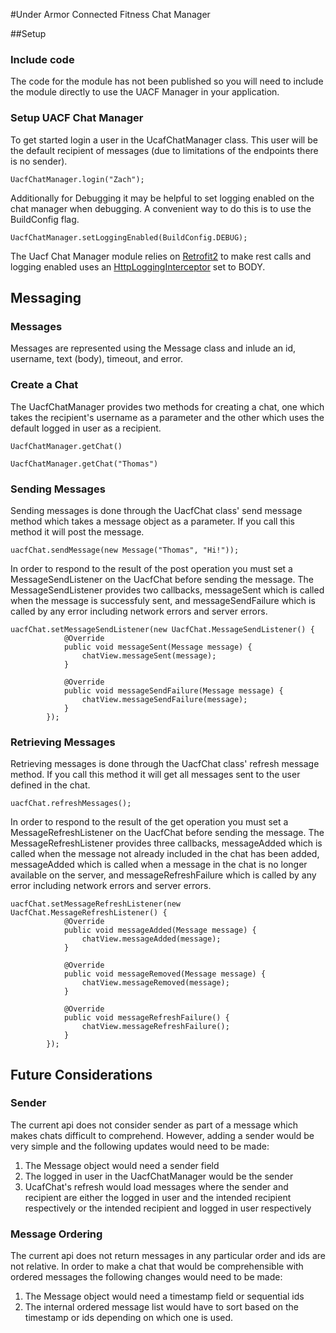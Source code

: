 #Under Armor Connected Fitness Chat Manager

##Setup

### Include code
The code for the module has not been published so you will need to include the module directly to use the UACF Manager in your application.

### Setup UACF Chat Manager
To get started login a user in the UcafChatManager class.  This user will be the default recipient of messages (due to limitations of the endpoints there is no sender).

`UacfChatManager.login("Zach");`

Additionally for Debugging it may be helpful to set logging enabled on the chat manager when debugging.  A convenient way to do this is to use the BuildConfig flag.

`UacfChatManager.setLoggingEnabled(BuildConfig.DEBUG);`

The Uacf Chat Manager module relies on [Retrofit2] to make rest calls and logging enabled uses an [HttpLoggingInterceptor] set to BODY.

[Retrofit2]: https://github.com/square/retrofit
[HttpLoggingInterceptor]: https://github.com/square/okhttp/tree/master/okhttp-logging-interceptor

## Messaging

### Messages
Messages are represented using the Message class and inlude an id, username, text (body), timeout, and error.

### Create a Chat
The UacfChatManager provides two methods for creating a chat, one which takes the recipient's username as a parameter and the other which uses the default logged in user as a recipient.

`UacfChatManager.getChat()`

`UacfChatManager.getChat("Thomas")`

### Sending Messages
Sending messages is done through the UacfChat class' send message method which takes a message object as a parameter.  If you call this method it will post the message. 

`uacfChat.sendMessage(new Message("Thomas", "Hi!"));`

In order to respond to the result of the post operation you must set a MessageSendListener on the UacfChat before sending the message. The MessageSendListener provides two callbacks, messageSent which is called when the message is successfuly sent, and messageSendFailure which is called by any error including network errors and server errors.

```
uacfChat.setMessageSendListener(new UacfChat.MessageSendListener() {
            @Override
            public void messageSent(Message message) {
                chatView.messageSent(message);
            }

            @Override
            public void messageSendFailure(Message message) {
                chatView.messageSendFailure(message);
            }
        });
```

### Retrieving Messages
Retrieving messages is done through the UacfChat class' refresh message method.  If you call this method it will get all messages sent to the user defined in the chat. 

`uacfChat.refreshMessages();`

In order to respond to the result of the get operation you must set a MessageRefreshListener on the UacfChat before sending the message. The MessageRefreshListener provides three callbacks, messageAdded which is called when the message not already included in the chat has been added, messageAdded which is called when a message in the chat is no longer available on the server, and messageRefreshFailure which is called by any error including network errors and server errors.

```
uacfChat.setMessageRefreshListener(new UacfChat.MessageRefreshListener() {
            @Override
            public void messageAdded(Message message) {
                chatView.messageAdded(message);
            }

            @Override
            public void messageRemoved(Message message) {
                chatView.messageRemoved(message);
            }

            @Override
            public void messageRefreshFailure() {
                chatView.messageRefreshFailure();
            }
        });
```

## Future Considerations
### Sender
The current api does not consider sender as part of a message which makes chats difficult to comprehend.  However, adding a sender would be very simple and the following updates would need to be made:


1. The Message object would need a sender field
2. The logged in user in the UacfChatManager would be the sender
3. UcafChat's refresh would load messages where the sender and recipient are either the logged in user and the intended recipient respectively or the intended recipient and logged in user respectively

### Message Ordering
The current api does not return messages in any particular order and ids are not relative.  In order to make a chat that would be comprehensible with ordered messages the following changes would need to be made:

1. The Message object would need a timestamp field or sequential ids
2. The internal ordered message list would have to sort based on the timestamp or ids depending on which one is used.